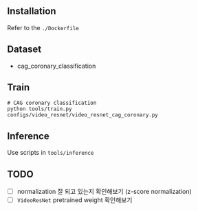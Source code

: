## Installation
Refer to the `./Dockerfile`

## Dataset
- cag_coronary_classification

## Train
```
# CAG coronary classification
python tools/train.py configs/video_resnet/video_resnet_cag_coronary.py
```

## Inference
Use scripts in `tools/inference`

## TODO
- [ ] normalization 잘 되고 있는지 확인해보기 (z-score normalization)
- [ ] `VideoResNet` pretrained weight 확인해보기
